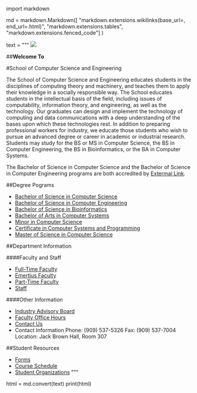 
import markdown 

md = markdown.Markdown([
    "markdown.extensions.wikilinks(base_url=, end_url=.html)",
    "markdown.extensions.tables",
    "markdown.extensions.fenced_code"]
)

text = """
![]("http://highdesertdaily.com/wp-content/uploads/2011/12/csusb4.jpg")

##__Welcome To__

#School of Computer Science and Engineering

The School of Computer Science and Engineering educates students in the disciplines of computing theory and machinery, and teaches them to apply their knowledge in a socially responsible way. 
The School educates  students in the intellectual basis of the field, including issues of computability, information theory, and engineering, as well as the technology.  Our graduates can design and 
implement the technology of computing and data communications	with a deep understanding of the bases upon which these technologies rest.  In addition to preparing professional workers for 
industry, we educate those students who wish to pursue an advanced degree or career in academic or industrial research. Students may study for the BS or MS in Computer Science, the BS in 
Computer Engineering, the BS in Bioinformatics, or the BA in Computer Systems.

The Bachelor of Science in Computer Science and the Bachelor of Science in Computer Engineering programs are both accredited by [Extermal Link]( http://www.abet.org/wp*signup.php?new=abet.org "ABET").

##Degree Pograms
* [Bachelor of Science in Computer Science]( https://cns.csusb.edu/cse/bs-computer-science )
* [Bachelor of Science in Computer Engineering]( https://cns.csusb.edu/cse/bs-computer-engineering )
* [Bachelor of Science in Bioinformatics]( https://cns.csusb.edu/cse/bs-bioinformatics )
* [Bachelor of Arts in Computer Systems]( https://cns.csusb.edu/cse/ba-computer-systems )
* [Minor in Computer Science]( https://cns.csusb.edu/cse/minor-computer-science )
* [Certificate in Computer Systems and Programming]( https://cns.csusb.edu/cse/certificate-computer-systems-and-programming )
* [Master of Science in Computer Science]( https://cns.csusb.edu/cse/ms-computer-science )

##Department Information

####Faculty and Staff
* [Full-Time Faculty](https://cns.csusb.edu/cse/faculty-staff)
* [Emertius Faculty](https://cns.csusb.edu/cse/faculty-staff)
* [Part-Time Faculty](https://cns.csusb.edu/cse/faculty-staff)
* [Staff](https://cns.csusb.edu/cse/faculty-staff)

####Other Information
* [Industry Advisory Board]( https://cns.csusb.edu/cse/industry-advisory-board )
* [Faculty Office Hours]( https://cns.csusb.edu/sites/default/files/cse-office-hours.pdf )
*  [Contact Us]( https://cns.csusb.edu/cse/contact ) 
* Contact Information
	Phone: (909) 537-5326
	Fax: (909) 537-7004
	Location: Jack Brown Hall, Room 307



##Student Resources
* [Forms]( https://cns.csusb.edu/cse/forms) 
* [Course Schedule]( https://cns.csusb.edu/cse/courses )
* [Student Organizations]( https://cns.csusb.edu/cse/student-organizations ) 
"""

html = md.convert(text)
print(html)
